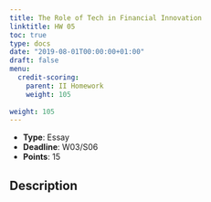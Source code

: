 ```yaml
---
title: The Role of Tech in Financial Innovation
linktitle: HW 05
toc: true
type: docs
date: "2019-08-01T00:00:00+01:00"
draft: false
menu:
  credit-scoring:
    parent: II Homework
    weight: 105
    
weight: 105
---
```


* **Type**: Essay
* **Deadline**: W03/S06	
* **Points**: 15

## Description
